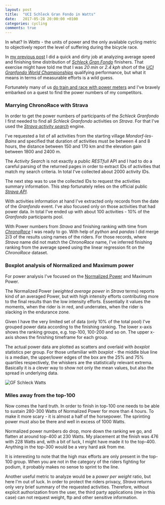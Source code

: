 ```yaml
---
layout: post
title:  "UCI Schleck Gran Fondo in Watts"
date:   2017-05-28 20:00:00 +0100
categories: cycling
comments: true
---
```


In what? In *Watts* - the units of power and the only available cycling metric to objectively report the level of suffering during the bicycle race.

In [my previous post](https://sladkovm.github.io/cycling/2017/05/23/what-it-takes-to-qualify-for-uci-gf-wc.html) I did a quick and dirty job at analyzing average speed and finishing time distribution of [*Schleck Gran Fondo*](http://schleckgranfondo.com/) finishers. That exercise might have told me that I was *20 min* or *2.4 kph* short of the [*UCI Granfondo World Championships*](http://www.uci.ch/cyclingforall/uci-gran-fondo-world-series/) qualifying performance, but what it means in terms of measurable efforts is a wild guess.

Fortunately many of us [do train and race with power meters](https://sladkovm.github.io/cycling/2017/05/21/Garmin-Vector-vs-Stages-Power.html) and I've bravely embarked on a quest to find the power numbers of my competitors.

### Marrying ChronoRace with Strava

In order to get the power numbers of participants of the *Schleck Granfondo* I first needed to find all *Schleck Granfondo* activities on *Strava*. For that I've used the [*Strava activity search*](https://www.strava.com/activities/search) engine.

I've requested a list of all activities from the starting village *Mondorf-les-Bains* and specified that duration of activities must be between 4 and 8 hours, the distance between 150 and 170 km and the elevation gain between 1800 and 2400 m.

The *Activity Search* is not exactly a public *RESTfull* API and I had to do a careful parsing of the returned pages in order to extract IDs of activities that match my search criteria. In total I've collected about 2000 activity IDs.

The next step was to use the collected IDs to request the activities summary information. This step fortunately relies on the official public [*Strava API*](https://strava.github.io/api/).

With activities information at hand I've extracted only records from the date of the *Granfondo* event. I've also focused only on those activities that had power data. In total I've ended up with about 100 activities - 10% of the *Granfondo* participants pool.

With Power numbers from *Strava* and finishing ranking with time from [*ChronoRace*](https://sladkovm.github.io/cycling/2017/05/23/what-it-takes-to-qualify-for-uci-gf-wc.html) I was ready to go. With help of *python* and *pandas* I did merge 2/3 of the results using names of the riders. For those records, where *Strava* name did not match the *ChronoRace* name, I've inferred finishing ranking from the average speed using the linear regression fit on the *ChronoRace* dataset.

### Boxplot analysis of Normalized and Maximum power

For power analysis I've focused on the [Normalized Power](https://help.trainingpeaks.com/hc/en-us/articles/204071804-Normalized-Power) and Maximum Power.

The Normalized Power (*weighted average power* in *Strava* terms) reports kind of an averaged Power, but with high intensity efforts contributing more to the final results than the low intensity efforts. Essentially it values the moments, when the rider is in red, and underrates, when the rider is slacking in the endurance zone.

Given I have the very limited set of data (only 10% of the total pool) I've grouped power data according to the finishing ranking. The lower x-axis shows the ranking groups, e.g. top-100, 100-200 and so on. The upper x-axis shows the finishing timeframe for each group.

The actual power data are plotted as scatters and overlaid with *boxplot* statistics per group.  For those unfamiliar with *boxplot* - the middle blue line is a median, the upper/lower edges of the box are the 25% and 75% quartiles respectively, the whiskers are the statistically relevant extrema. Basically it is a clever way to show not only the mean values, but also the spread in underlying data.

![GF Schleck Watts]({{site_url}}/assets/2017-05-28-GF-Schleck-Watts/gfschleck_power.png)

### Miles away from the top-100

Now comes the hard truth. In order to finish in top-100 one needs to be able to sustain 280-300 Watts of Normalized Power for more than 4 hours. To make it more scary - it is almost a half of the horsepower. The sprinting power must also be there and well in excess of 1000 Watts.

Normalized power numbers do drop, more down the ranking we go, and flatten at around top-400 at 230 Watts. My placement at the finish was 476 with 228 Watts and, with a bit of luck, I might have made it to the top-400. Anything in the top-300 would be a very hard ask from me.

It is interesting to note that the high max efforts are only present in the top-100 group. When you are not in the category of the riders fighting for podium, it probably makes no sense to sprint to the line.

Another useful metric to analyze would be a *power per weight* ratio, but here I'm out of luck. In order to protect the riders privacy, *Strava* returns only very brief summary of the requested activities. Therefore, without explicit authorization from the user, the third party applications (me in this case) can not request weight, ftp and other sensitive information.  

